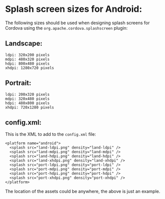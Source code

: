 # Splash screen sizes for Android:

The following sizes should be used when designing splash screens for Cordova using the `org.apache.cordova.splashscreen` plugin:

## Landscape:

    ldpi: 320x200 pixels
    mdpi: 480x320 pixels
    hdpi: 800x480 pixels
    xhdpi: 1280x720 pixels

## Portrait:

    ldpi: 200x320 pixels
    mdpi: 320x480 pixels
    hdpi: 480x800 pixels
    xhdpi: 720x1280 pixels

## config.xml:

This is the XML to add to the `config.xml` file:

    <platform name="android">
      <splash src="land-ldpi.png" density="land-ldpi" />
      <splash src="land-mdpi.png" density="land-mdpi" />
      <splash src="land-hdpi.png" density="land-hdpi" />
      <splash src="land-xhdpi.png" density="land-xhdpi" />
      <splash src="port-ldpi.png" density="port-ldpi" />
      <splash src="port-mdpi.png" density="port-mdpi" />
      <splash src="port-hdpi.png" density="port-hdpi" />
      <splash src="port-xhdpi.png" density="port-xhdpi" />
    </platform>

The location of the assets could be anywhere, the above is just an example.
